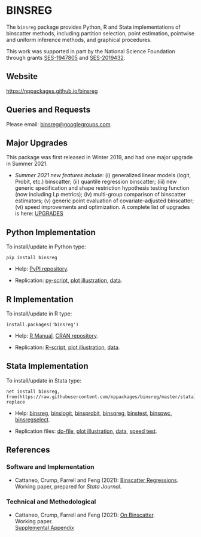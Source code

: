 # BINSREG

The `binsreg` package provides Python, R and Stata implementations of binscatter methods, including partition selection, point estimation, pointwise and uniform inference methods, and graphical procedures.

This work was supported in part by the National Science Foundation through grants [SES-1947805](https://www.nsf.gov/awardsearch/showAward?AWD_ID=1947805) and [SES-2019432](https://www.nsf.gov/awardsearch/showAward?AWD_ID=2019432).

## Website

https://nppackages.github.io/binsreg

## Queries and Requests

Please email: [binsreg@googlegroups.com](mailto:binsreg@googlegroups.com)

## Major Upgrades

This package was first released in Winter 2019, and had one major upgrade in Summer 2021.

- _Summer 2021 new features include_: (i) generalized linear models (logit, Probit, etc.) binscatter; (ii) quantile regression binscatter; (iii) new generic specification and shape restriction hypothesis testing function (now including Lp metrics); (iv) multi-group comparison of binscatter estimators; (v) generic point evaluation of covariate-adjusted binscatter; (vi) speed improvements and optimization. A complete list of upgrades is here: [UPGRADES](https://nppackages.github.io/binsreg/binsreg-0.4_upgrades.txt)


## Python Implementation

To install/update in Python type:
```
pip install binsreg
```

- Help: [PyPI repository](https://pypi.org/project/binsreg/).

- Replication: [py-script](Python/binsreg_illustration.py), [plot illustration](Python/binsreg_illustration_plot.py), [data](Python/binsreg_sim.csv).

## R Implementation

To install/update in R type:
```
install.packages('binsreg')
```

- Help: [R Manual](R/binsreg.pdf), [CRAN repository](https://cran.r-project.org/package=binsreg).

- Replication: [R-script](R/binsreg_illustration.R), [plot illustration](R/binsreg_illustration_plot.R), [data](R/binsreg_sim.csv).

## Stata Implementation

To install/update in Stata type:
```
net install binsreg, from(https://raw.githubusercontent.com/nppackages/binsreg/master/stata) replace
```

- Help: [binsreg](stata/binsreg.pdf), [binslogit](stata/binslogit.pdf), [binsprobit](stata/binsprobit.pdf), [binsqreg](stata/binsqreg.pdf), [binstest](stata/binstest.pdf), [binspwc](stata/binspwc.pdf), [binsregselect](stata/binsregselect.pdf).

- Replication files: [do-file](stata/binsreg_illustration.do), [plot illustration](stata/binsreg_illustration_plot.do), [data](stata/binsreg_simdata.dta), [speed test](stata/binsreg_speedcomparison.do).


## References

### Software and Implementation

- Cattaneo, Crump, Farrell and Feng (2021): [Binscatter Regressions](https://nppackages.github.io/references/Cattaneo-Crump-Farrell-Feng_2021_Stata.pdf).<br>
Working paper, prepared for _Stata Journal_.

### Technical and Methodological

- Cattaneo, Crump, Farrell and Feng (2021): [On Binscatter](https://nppackages.github.io/references/Cattaneo-Crump-Farrell-Feng_2021_Binscatter.pdf).<br>
Working paper.<br>
[Supplemental Appendix](https://nppackages.github.io/references/Cattaneo-Crump-Farrell-Feng_2021_Binscatter--Supplemental.pdf)

<br><br>
